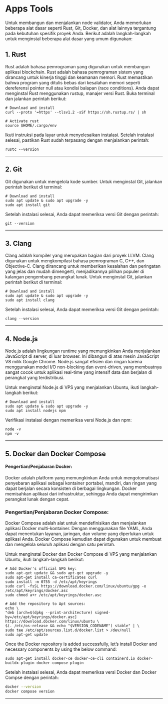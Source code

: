 
# Apps Tools
Untuk membangun dan menjalankan node validator, Anda memerlukan beberapa alat dasar seperti Rust, Git, Docker, dan alat lainnya tergantung pada kebutuhan spesifik proyek Anda. Berikut adalah langkah-langkah untuk menginstal beberapa alat dasar yang umum digunakan:

## **1. Rust**
Rust adalah bahasa pemrograman yang digunakan untuk membangun aplikasi blockchain. Rust adalah bahasa pemrograman sistem yang dirancang untuk kinerja tinggi dan keamanan memori. Rust memastikan bahwa program yang ditulis bebas dari kesalahan memori seperti dereferensi pointer null atau kondisi balapan (race conditions). Anda dapat menginstal Rust menggunakan rustup, manajer versi Rust. Buka terminal dan jalankan perintah berikut:

```shell
# Download and install
curl --proto '=https' --tlsv1.2 -sSf https://sh.rustup.rs/ | sh

# Activate rust
source $HOME/.cargo/env
```

Ikuti instruksi pada layar untuk menyelesaikan instalasi. Setelah instalasi selesai, pastikan Rust sudah terpasang dengan menjalankan perintah:

```shell
rustc --version
```
---

## **2. Git**
Git digunakan untuk mengelola kode sumber. Untuk menginstal Git, jalankan perintah berikut di terminal:

```shell
# Download and install
sudo apt update & sudo apt upgrade -y
sudo apt install git
```

Setelah instalasi selesai, Anda dapat memeriksa versi Git dengan perintah:

```
git --version
```
---

## **3. Clang**
Clang adalah kompiler yang merupakan bagian dari proyek LLVM. Clang digunakan untuk mengkompilasi bahasa pemrograman C, C++, dan Objective-C. Clang dirancang untuk memberikan kesalahan dan peringatan yang jelas dan mudah dimengerti, menjadikannya pilihan populer di kalangan pengembang perangkat lunak. Untuk menginstal Git, jalankan perintah berikut di terminal:

```shell
# Download and install
sudo apt update & sudo apt upgrade -y
sudo apt install clang
```

Setelah instalasi selesai, Anda dapat memeriksa versi Git dengan perintah:
```
clang --version
```
---

## **4. Node.js**
Node.js adalah lingkungan runtime yang memungkinkan Anda menjalankan JavaScript di server, di luar browser. Ini dibangun di atas mesin JavaScript V8 milik Google Chrome. Node.js sangat efisien dan ringan karena menggunakan model I/O non-blocking dan event-driven, yang membuatnya sangat cocok untuk aplikasi real-time yang intensif data dan berjalan di perangkat yang terdistribusi.

Untuk menginstal Node.js di VPS yang menjalankan Ubuntu, ikuti langkah-langkah berikut:

```shell
# Download and install
sudo apt update & sudo apt upgrade -y
sudo apt install nodejs npm
```

Verifikasi instalasi dengan memeriksa versi Node.js dan npm:

```shell
node -v
npm -v
```
---

## **5. Docker dan Docker Compose**
#### Pengertian/Penjabaran Docker:
Docker adalah platform yang memungkinkan Anda untuk mengotomatisasi penyebaran aplikasi sebagai kontainer portabel, mandiri, dan ringan yang dapat berjalan secara konsisten di berbagai lingkungan. Docker memisahkan aplikasi dari infrastruktur, sehingga Anda dapat mengirimkan perangkat lunak dengan cepat.

### Pengertian/Penjabaran Docker Compose:
Docker Compose adalah alat untuk mendefinisikan dan menjalankan aplikasi Docker multi-kontainer. Dengan menggunakan file YAML, Anda dapat menentukan layanan, jaringan, dan volume yang diperlukan untuk aplikasi Anda. Docker Compose kemudian dapat digunakan untuk membuat dan mengelola seluruh aplikasi dengan satu perintah.

Untuk menginstal Docker dan Docker Compose di VPS yang menjalankan Ubuntu, ikuti langkah-langkah berikut:

```shell
# Add Docker's official GPG key:
sudo apt-get update && sudo apt-get upgrade -y
sudo apt-get install ca-certificates curl 
sudo install -m 0755 -d /etc/apt/keyrings
sudo curl -fsSL https://download.docker.com/linux/ubuntu/gpg -o /etc/apt/keyrings/docker.asc
sudo chmod a+r /etc/apt/keyrings/docker.asc

# Add the repository to Apt sources: 
echo \
"deb [arch=$(dpkg --print-architecture) signed-by=/etc/apt/keyrings/docker.asc] https://download.docker.com/linux/ubuntu \
$(. /etc/os-release && echo "$VERSION_CODENAME") stable" | \
sudo tee /etc/apt/sources.list.d/docker.list > /dev/null
sudo apt-get update
```

Once the Docker repository is added successfully, let’s install Docker and necessary components by using the below command:

```shell
sudo apt-get install docker-ce docker-ce-cli containerd.io docker-buildx-plugin docker-compose-plugin
```
Setelah instalasi selesai, Anda dapat memeriksa versi Docker dan Docker Compse dengan perintah:
```bash
docker --version
docker compose version
```
---
